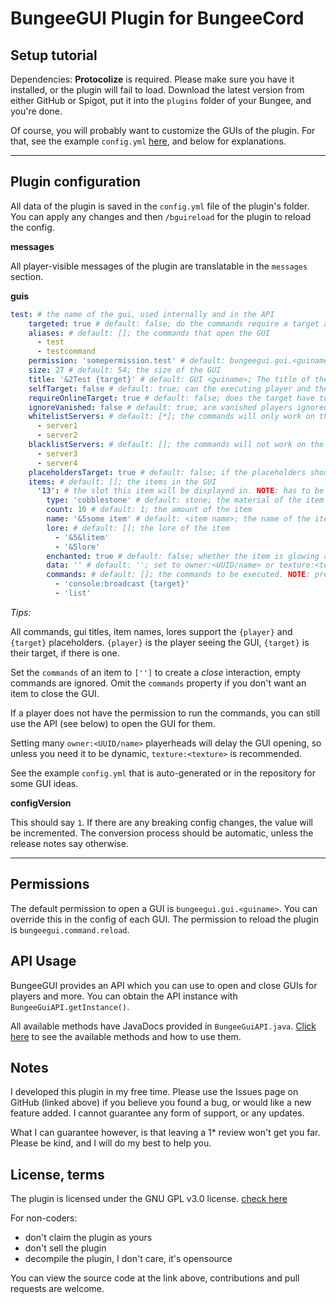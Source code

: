 # BungeeGUI Plugin for BungeeCord

## Setup tutorial

Dependencies: **Protocolize** is required. Please make sure you have it installed, or the plugin will fail to load.
Download the latest version from either GitHub or Spigot, put it into the `plugins` folder of your Bungee, and you're done.

Of course, you will probably want to customize the GUIs of the plugin. For that, see the example `config.yml` [here](https://github.com/DaniFoldi/BungeeGUI/blob/main/src/main/resources/config.yml), and below for explanations.

---

## Plugin configuration

All data of the plugin is saved in the `config.yml` file of the plugin's folder. You can apply any changes and then `/bguireload` for the plugin to reload the config.


**messages**

All player-visible messages of the plugin are translatable in the `messages` section.

**guis**

```yaml
test: # the name of the gui, used internally and in the API
    targeted: true # default: false; do the commands require a target attribute
    aliases: # default: []; the commands that open the GUI
      - test
      - testcommand
    permission: 'somepermission.test' # default: bungeegui.gui.<guiname>; overrides the permission required to execute the commands
    size: 27 # default: 54; the size of the GUI
    title: '&2Test {target}' # default: GUI <guiname>; The title of the GUI displayed on top
    selfTarget: false # default: true; can the executing player and the target be the same player
    requireOnlineTarget: true # default: false; does the target have to be an online player
    ignoreVanished: false # default: true; are vanished players ignored from the target list. NOTE: supports PremiumVanish on Bungee side, and only works if requireOnlineTarget is true
    whitelistServers: # default: [*]; the commands will only work on the servers specified below. NOTE: omit or set the first element to `*` to enable on all servers
      - server1
      - server2
    blacklistServers: # default: []; the commands will not work on the servers specified below. NOTE: overrides whitelisted servers.
      - server3
      - server4
    placeholdersTarget: true # default: false; if the placeholders should target the {target} or the {player}. NOTE: only works with requireOnlineTarget: true
    items: # default: []; the items in the GUI
      '13': # the slot this item will be displayed in. NOTE: has to be a 'string', eg. '1'. The first slot is indexed 0.
        type: 'cobblestone' # default: stone; the material of the item
        count: 10 # default: 1; the amount of the item
        name: '&5some item' # default: <item name>; the name of the item
        lore: # default: []; the lore of the item
          - '&5&litem'
          - '&5lore'
        enchanted: true # default: false; whether the item is glowing as enchanted
        data: '' # default: ''; set to owner:<UUID/name> or texture:<texture> to display custom heads. NOTE: only supports `player_head`
        commands: # default: []; the commands to be executed. NOTE: prefix a command with `console:` to run it as the Bungee console instead of the player
          - 'console:broadcast {target}'
          - 'list' 
```

_Tips:_

All commands, gui titles, item names, lores support the `{player}` and `{target}` placeholders. `{player}` is the player seeing the GUI, `{target}` is their target, if there is one.

Set the `commands` of an item to `['']` to create a _close_ interaction, empty commands are ignored. Omit the `commands` property if you don't want an item to close the GUI.

If a player does not have the permission to run the commands, you can still use the API (see below) to open the GUI for them.

Setting many `owner:<UUID/name>` playerheads will delay the GUI opening, so unless you need it to be dynamic, `texture:<texture>` is recommended.

See the example `config.yml` that is auto-generated or in the repository for some GUI ideas.

**configVersion**

This should say `1`. If there are any breaking config changes, the value will be incremented. The conversion process should be automatic, unless the release notes say otherwise.

---

## Permissions

The default permission to open a GUI is `bungeegui.gui.<guiname>`. You can override this in the config of each GUI.
The permission to reload the plugin is `bungeegui.command.reload`.

## API Usage

BungeeGUI provides an API which you can use to open and close GUIs for players and more. You can obtain the API instance with `BungeeGuiAPI.getInstance()`.

All available methods have JavaDocs provided in `BungeeGuiAPI.java`. [Click here](https://github.com/DaniFoldi/BungeeGUI/blob/main/src/main/java/com/danifoldi/bungeegui/main/BungeeGuiAPI.java) to see the available methods and how to use them.

## Notes

I developed this plugin in my free time. Please use the Issues page on GitHub (linked above) if you believe you found a bug, or would like a new feature added. I cannot guarantee any form of support, or any updates.

What I can guarantee however, is that leaving a 1* review won't get you far. Please be kind, and I will do my best to help you.

## License, terms

The plugin is licensed under the GNU GPL v3.0 license. [check here](https://github.com/DaniFoldi/BungeeGUI/blob/main/LICENSE)

For non-coders:
- don't claim the plugin as yours
- don't sell the plugin
- decompile the plugin, I don't care, it's opensource

You can view the source code at the link above, contributions and pull requests are welcome.
